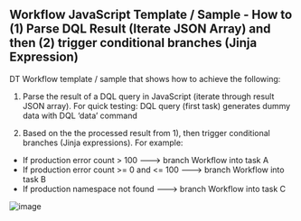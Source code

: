## Workflow JavaScript Template / Sample - How to (1) Parse DQL Result (Iterate JSON Array) and then (2) trigger conditional branches (Jinja Expression)

DT Workflow template / sample that shows how to achieve the following:

1) Parse the result of a DQL query in JavaScript (iterate through result JSON array).
For quick testing: DQL query (first task) generates dummy data with DQL ‘data’ command

2) Based on the the processed result from 1), then trigger conditional branches (Jinja expressions). For example: 
- If production error count > 100 ---> branch Workflow into task A
- If production error count >= 0 and <= 100 ---> branch Workflow into task B
- If production namespace not found ---> branch Workflow into task C

![image](https://github.com/Dynatrace-Tomislav/Dynatrace-workflow-samples/assets/14933193/a06ed417-acbc-4885-9bee-795f5703f2d4)
